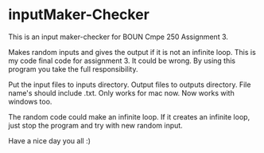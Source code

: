 # inputMaker-Checker
This is an input maker-checker for BOUN Cmpe 250 Assignment 3. 

Makes random inputs and gives the output if it is not an infinite loop. This is my code final code for assignment 3.
It could be wrong. By using this program you take the full responsibility.

Put the input files to inputs directory. Output files to outputs directory.
File name's should include .txt.
Only works for mac now. Now works with windows too.

The random code could make an infinite loop. If it creates an infinite loop, just stop the program and try with new random input.

Have a nice day you all :)
